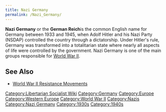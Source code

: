 ```yaml
---
title: Nazi Germany
permalink: /Nazi_Germany/
---
```


**Nazi Germany** or the **German Reich**is the common English name for
Germany between 1933 and 1945, when Adolf Hitler and his Nazi Party
(NSDAP) controlled the country through a dictatorship. Under Hitler's
rule, Germany was transformed into a totalitarian state where nearly all
aspects of life were controlled by the government. Nazi Germany is one
of the main groups responsible for [World War
II](World_War_II.md "wikilink").

## See Also

- [World War II Resistance
  Movements](World_War_II_Resistance_Movements.md "wikilink")

[Category:Libertarian Socialist
Wiki](Category:Libertarian_Socialist_Wiki.md "wikilink")
[Category:Germany](Category:Germany.md "wikilink")
[Category:Europe](Category:Europe.md "wikilink") [Category:Western
Europe](Category:Western_Europe.md "wikilink") [Category:World War
II](Category:World_War_II.md "wikilink")
[Category:Nazis](Category:Nazis.md "wikilink") [Category:Nazi
Germany](Category:Nazi_Germany.md "wikilink")
[Category:1930s](Category:1930s.md "wikilink")
[Category:1940s](Category:1940s.md "wikilink")
